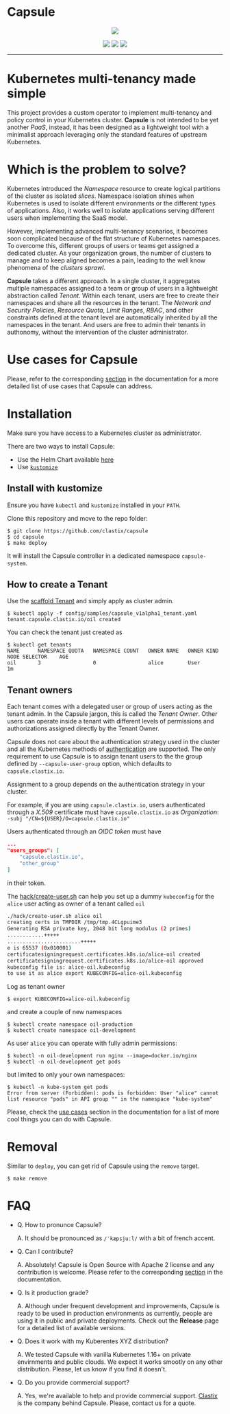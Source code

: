 # Capsule

<p align="center">
  <img src="assets/logo/space-capsule3.png" />
</p>

<p align="center">
  <img src="https://img.shields.io/github/license/clastix/capsule"/>
  <img src="https://img.shields.io/github/go-mod/go-version/clastix/capsule"/>
  <a href="https://github.com/clastix/capsule/releases">
    <img src="https://img.shields.io/github/v/release/clastix/capsule"/>
  </a>
</p>

---

# Kubernetes multi-tenancy made simple
This project provides a custom operator to implement multi-tenancy and policy control in your Kubernetes cluster. **Capsule** is not intended to be yet another _PaaS_, instead, it has been designed as a lightweight tool with a minimalist approach leveraging only the standard features of upstream Kubernetes. 

# Which is the problem to solve?
Kubernetes introduced the _Namespace_ resource to create logical partitions of the
cluster as isolated *slices*. Namespace isolation shines when Kubernetes is used to isolate different environments or the different types of applications. Also, it works well to isolate applications serving different users when implementing the SaaS model. 

However, implementing advanced multi-tenancy scenarios, it becomes soon complicated because of the flat structure of Kubernetes namespaces. To overcome this, different groups of users or teams get assigned a dedicated cluster. As your organization grows, the number of clusters to manage and to keep aligned becomes a pain, leading to the well know phenomena of the _clusters sprawl_.

**Capsule** takes a different approach. In a single cluster, it aggregates multiple namespaces assigned to a team or group of users in a lightweight abstraction called _Tenant_. Within each tenant, users are free to create their namespaces and share all the resources in the tenant. The _Network and Security Policies_, _Resource Quota_, _Limit Ranges_, _RBAC_, and other constraints defined at the tenant level are automatically inherited by all the namespaces in the tenant. And users are free to admin their tenants in authonomy, without the intervention of the cluster administrator.

# Use cases for Capsule
Please, refer to the corresponding [section](documentation.md) in the documentation for a more detailed list of use cases that Capsule can address.

# Installation
Make sure you have access to a Kubernetes cluster as administrator.

There are two ways to install Capsule:

* Use the Helm Chart available [here](https://github.com/clastix/capsule-helm-chart)
* Use [`kustomize`](https://github.com/kubernetes-sigs/kustomize)

## Install with kustomize
Ensure you have `kubectl` and `kustomize` installed in your `PATH`. 

Clone this repository and move to the repo folder:

```
$ git clone https://github.com/clastix/capsule
$ cd capsule
$ make deploy
```

It will install the Capsule controller in a dedicated namespace `capsule-system`.

## How to create a Tenant
Use the [scaffold Tenant](config/samples/capsule_v1alpha1_tenant.yaml)
and simply apply as cluster admin.

```
$ kubectl apply -f config/samples/capsule_v1alpha1_tenant.yaml
tenant.capsule.clastix.io/oil created
```

You can check the tenant just created as

```
$ kubectl get tenants
NAME      NAMESPACE QUOTA   NAMESPACE COUNT   OWNER NAME   OWNER KIND   NODE SELECTOR    AGE
oil       3                 0                 alice        User                          1m
```

## Tenant owners
Each tenant comes with a delegated user or group of users acting as the tenant admin. In the Capsule jargon, this is called the _Tenant Owner_. Other users can operate inside a tenant with different levels of permissions and authorizations assigned directly by the Tenant Owner.

Capsule does not care about the authentication strategy used in the cluster and all the Kubernetes methods of [authentication](https://kubernetes.io/docs/reference/access-authn-authz/authentication/) are supported. The only requirement to use Capsule is to assign tenant users to the the group defined by `--capsule-user-group` option, which defaults to `capsule.clastix.io`.

Assignment to a group depends on the authentication strategy in your cluster.

For example, if you are using `capsule.clastix.io`, users authenticated through a _X.509_ certificate must have `capsule.clastix.io` as _Organization_: `-subj "/CN=${USER}/O=capsule.clastix.io"`

Users authenticated through an _OIDC token_ must have

```json
...
"users_groups": [
    "capsule.clastix.io",
    "other_group"
]
```

in their token.

The [hack/create-user.sh](hack/create-user.sh) can help you set up a dummy `kubeconfig` for the `alice` user acting as owner of a tenant called `oil`

```bash
./hack/create-user.sh alice oil
creating certs in TMPDIR /tmp/tmp.4CLgpuime3 
Generating RSA private key, 2048 bit long modulus (2 primes)
............+++++
........................+++++
e is 65537 (0x010001)
certificatesigningrequest.certificates.k8s.io/alice-oil created
certificatesigningrequest.certificates.k8s.io/alice-oil approved
kubeconfig file is: alice-oil.kubeconfig
to use it as alice export KUBECONFIG=alice-oil.kubeconfig
```

Log as tenant owner

```
$ export KUBECONFIG=alice-oil.kubeconfig
```

and create a couple of new namespaces

```
$ kubectl create namespace oil-production
$ kubectl create namespace oil-development
```

As user `alice` you can operate with fully admin permissions:

```
$ kubectl -n oil-development run nginx --image=docker.io/nginx 
$ kubectl -n oil-development get pods
```

but limited to only your own namespaces:

```
$ kubectl -n kube-system get pods
Error from server (Forbidden): pods is forbidden: User "alice" cannot list resource "pods" in API group "" in the namespace "kube-system"
```

Please, check the [use cases](documentation.md) section in the documentation for a list of more cool things you can do with Capsule.

# Removal
Similar to `deploy`, you can get rid of Capsule using the `remove` target.

```
$ make remove
```

# FAQ
- Q. How to pronunce Capsule?

  A. It should be pronounced as `/ˈkæpsjuːl/` with a bit of french accent.

- Q. Can I contribute?

  A. Absolutely! Capsule is Open Source with Apache 2 license and any contribution is welcome. Please refer to the corresponding [section](documentation.md) in the documentation.

- Q. Is it production grade?

  A. Although under frequent development and improvements, Capsule is ready to be used in production environments as currently, people are using it in public and private deployments. Check out the **Release** page for a detailed list of available versions.

- Q. Does it work with my Kuberentes XYZ distribution?

  A. We tested Capsule with vanilla Kubernetes 1.16+ on private envirnments and public clouds. We expect it works smootly on any other distribution. Please, let us know if you find it doesn't.

- Q. Do you provide commercial support?

  A. Yes, we're available to help and provide commercial support. [Clastix](https://clastix.io) is the company behind Capsule. Please, contact us for a quote. 
